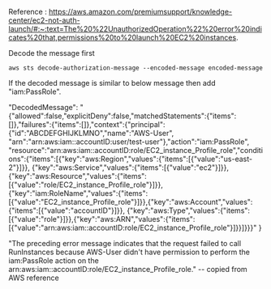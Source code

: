 
Reference : https://aws.amazon.com/premiumsupport/knowledge-center/ec2-not-auth-launch/#:~:text=The%20%22UnauthorizedOperation%22%20error%20indicates%20that,permissions%20to%20launch%20EC2%20instances.

Decode the message first 
```
aws sts decode-authorization-message --encoded-message encoded-message
```

If the decoded message is similar to below message then add "iam:PassRole". 

"DecodedMessage": 
"{\"allowed\":false,\"explicitDeny\":false,\"matchedStatements\":{\"items\":[]},\"failures\":{\"items\":[]},\"context\":{\"principal\":{\"id\":\"ABCDEFGHIJKLMNO\",\"name\":\"AWS-User\",
\"arn\":\"arn:aws:iam::accountID:user/test-user\"},\"action\":\"iam:PassRole\",
\"resource\":\"arn:aws:iam::accountID:role/EC2_instance_Profile_role\",\"conditions\":{\"items\":[{\"key\":\"aws:Region\",\"values\":{\"items\":[{\"value\":\"us-east-2\"}]}},
{\"key\":\"aws:Service\",\"values\":{\"items\":[{\"value\":\"ec2\"}]}},{\"key\":\"aws:Resource\",\"values\":{\"items\":[{\"value\":\"role/EC2_instance_Profile_role\"}]}},
{\"key\":\"iam:RoleName\",\"values\":{\"items\":[{\"value\":\"EC2_instance_Profile_role\"}]}},{\"key\":\"aws:Account\",\"values\":{\"items\":[{\"value\":\"accountID\"}]}},
{\"key\":\"aws:Type\",\"values\":{\"items\":[{\"value\":\"role\"}]}},{\"key\":\"aws:ARN\",\"values\":{\"items\":[{\"value\":\"arn:aws:iam::accountID:role/EC2_instance_Profile_role\"}]}}]}}}"
}

"The preceding error message indicates that the request failed to call RunInstances because AWS-User didn't have permission to perform the iam:PassRole action on the arn:aws:iam::accountID:role/EC2_instance_Profile_role." -- copied from AWS reference
